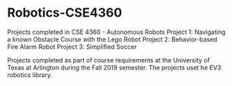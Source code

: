 # Robotics-CSE4360

Projects completed in CSE 4360 - Autonomous Robots
  Project 1: Navigating a known Obstacle Course with the Lego Robot
  Project 2: Behavior-based Fire Alarm Robot
  Project 3: Simplified Soccer

Projects completed as part of course requirements at the University of Texas at Arlington during the Fall 2019 semester.
The projects uset he EV3 robotics library.
